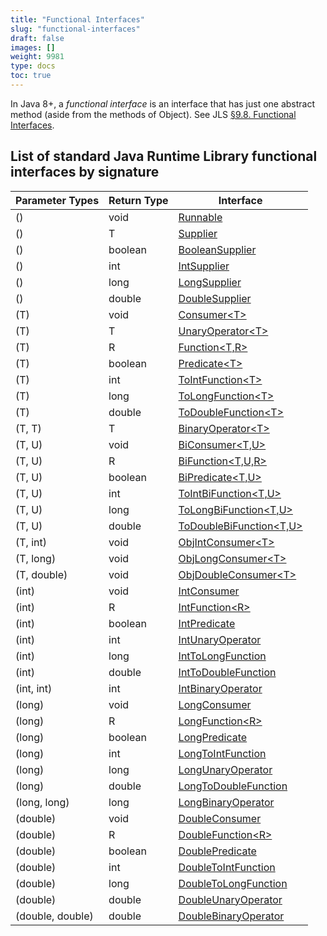 ```yaml
---
title: "Functional Interfaces"
slug: "functional-interfaces"
draft: false
images: []
weight: 9981
type: docs
toc: true
---
```


In Java 8+, a *functional interface* is an interface that has just one abstract method (aside from the methods of Object). See JLS [§9.8. Functional Interfaces](https://docs.oracle.com/javase/specs/jls/se8/html/jls-9.html#jls-9.8).

## List of standard Java Runtime Library functional interfaces by signature
| Parameter Types  | Return Type | Interface |
| ---------------- | ----------- | --------- |
| ()               | void        | [Runnable](https://docs.oracle.com/javase/8/docs/api/java/lang/Runnable.html) |
| ()               | T           | [Supplier<T>](https://docs.oracle.com/javase/8/docs/api/java/util/function/Supplier.html) |
| ()               | boolean     | [BooleanSupplier](https://docs.oracle.com/javase/8/docs/api/java/util/function/BooleanSupplier.html) |
| ()               | int         | [IntSupplier](https://docs.oracle.com/javase/8/docs/api/java/util/function/IntSupplier.html) |
| ()               | long        | [LongSupplier](https://docs.oracle.com/javase/8/docs/api/java/util/function/LongSupplier.html) |
| ()               | double      | [DoubleSupplier](https://docs.oracle.com/javase/8/docs/api/java/util/function/DoubleSupplier.html) |
| (T)              | void        | [Consumer\<T>](https://docs.oracle.com/javase/8/docs/api/java/util/function/Consumer.html) |
| (T)              | T           | [UnaryOperator\<T>](https://docs.oracle.com/javase/8/docs/api/java/util/function/UnaryOperator.html) |
| (T)              | R           | [Function\<T,R>](https://docs.oracle.com/javase/8/docs/api/java/util/function/Function.html) |
| (T)              | boolean     | [Predicate\<T>](https://docs.oracle.com/javase/8/docs/api/java/util/function/Predicate.html) |
| (T)              | int         | [ToIntFunction\<T>](https://docs.oracle.com/javase/8/docs/api/java/util/function/ToIntFunction.html) |
| (T)              | long        | [ToLongFunction\<T>](https://docs.oracle.com/javase/8/docs/api/java/util/function/ToLongFunction.html) |
| (T)              | double      | [ToDoubleFunction\<T>](https://docs.oracle.com/javase/8/docs/api/java/util/function/ToDoubleFunction.html) |
| (T, T)           | T           | [BinaryOperator\<T>](https://docs.oracle.com/javase/8/docs/api/java/util/function/BinaryOperator.html) |
| (T, U)           | void        | [BiConsumer\<T,U>](https://docs.oracle.com/javase/8/docs/api/java/util/function/BiConsumer.html) |
| (T, U)           | R           | [BiFunction\<T,U,R>](https://docs.oracle.com/javase/8/docs/api/java/util/function/BiFunction.html) |
| (T, U)           | boolean     | [BiPredicate\<T,U>](https://docs.oracle.com/javase/8/docs/api/java/util/function/BiPredicate.html) |
| (T, U)           | int         | [ToIntBiFunction\<T,U>](https://docs.oracle.com/javase/8/docs/api/java/util/function/ToIntBiFunction.html) |
| (T, U)           | long        | [ToLongBiFunction\<T,U>](https://docs.oracle.com/javase/8/docs/api/java/util/function/ToLongBiFunction.html) |
| (T, U)           | double      | [ToDoubleBiFunction\<T,U>](https://docs.oracle.com/javase/8/docs/api/java/util/function/ToDoubleBiFunction.html) |
| (T, int)         | void        | [ObjIntConsumer\<T>](https://docs.oracle.com/javase/8/docs/api/java/util/function/ObjIntConsumer.html) |
| (T, long)        | void        | [ObjLongConsumer\<T>](https://docs.oracle.com/javase/8/docs/api/java/util/function/ObjLongConsumer.html) |
| (T, double)      | void        | [ObjDoubleConsumer\<T>](https://docs.oracle.com/javase/8/docs/api/java/util/function/ObjDoubleConsumer.html) |
| (int)            | void        | [IntConsumer](https://docs.oracle.com/javase/8/docs/api/java/util/function/IntConsumer.html) |
| (int)            | R           | [IntFunction\<R>](https://docs.oracle.com/javase/8/docs/api/java/util/function/IntFunction.html) |
| (int)            | boolean     | [IntPredicate](https://docs.oracle.com/javase/8/docs/api/java/util/function/IntPredicate.html) |
| (int)            | int         | [IntUnaryOperator](https://docs.oracle.com/javase/8/docs/api/java/util/function/IntUnaryOperator.html) |
| (int)            | long        | [IntToLongFunction](https://docs.oracle.com/javase/8/docs/api/java/util/function/IntToLongFunction.html) |
| (int)            | double      | [IntToDoubleFunction](https://docs.oracle.com/javase/8/docs/api/java/util/function/IntToDoubleFunction.html) |
| (int, int)       | int         | [IntBinaryOperator](https://docs.oracle.com/javase/8/docs/api/java/util/function/IntBinaryOperator.html) |
| (long)           | void        | [LongConsumer](https://docs.oracle.com/javase/8/docs/api/java/util/function/LongConsumer.html) |
| (long)           | R           | [LongFunction\<R>](https://docs.oracle.com/javase/8/docs/api/java/util/function/LongFunction.html) |
| (long)           | boolean     | [LongPredicate](https://docs.oracle.com/javase/8/docs/api/java/util/function/LongPredicate.html) |
| (long)           | int         | [LongToIntFunction](https://docs.oracle.com/javase/8/docs/api/java/util/function/LongToIntFunction.html) |
| (long)           | long        | [LongUnaryOperator](https://docs.oracle.com/javase/8/docs/api/java/util/function/LongUnaryOperator.html) |
| (long)           | double      | [LongToDoubleFunction](https://docs.oracle.com/javase/8/docs/api/java/util/function/LongToDoubleFunction.html) |
| (long, long)     | long        | [LongBinaryOperator](https://docs.oracle.com/javase/8/docs/api/java/util/function/LongBinaryOperator.html) |
| (double)         | void        | [DoubleConsumer](https://docs.oracle.com/javase/8/docs/api/java/util/function/DoubleConsumer.html) |
| (double)         | R           | [DoubleFunction\<R>](https://docs.oracle.com/javase/8/docs/api/java/util/function/DoubleFunction.html) |
| (double)         | boolean     | [DoublePredicate](https://docs.oracle.com/javase/8/docs/api/java/util/function/DoublePredicate.html) |
| (double)         | int         | [DoubleToIntFunction](https://docs.oracle.com/javase/8/docs/api/java/util/function/DoubleToIntFunction.html) |
| (double)         | long        | [DoubleToLongFunction](https://docs.oracle.com/javase/8/docs/api/java/util/function/DoubleToLongFunction.html) |
| (double)         | double      | [DoubleUnaryOperator](https://docs.oracle.com/javase/8/docs/api/java/util/function/DoubleUnaryOperator.html) |
| (double, double) | double      | [DoubleBinaryOperator](https://docs.oracle.com/javase/8/docs/api/java/util/function/DoubleBinaryOperator.html) |



